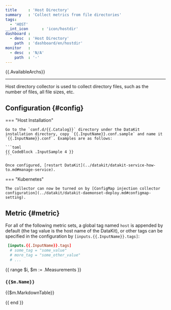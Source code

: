 ```yaml
---
title     : 'Host Directory'
summary   : 'Collect metrics from file directories'
tags:
  - 'HOST'
__int_icon      : 'icon/hostdir'
dashboard :
  - desc  : 'Host Directory'
    path  : 'dashboard/en/hostdir'
monitor   :
  - desc  : 'N/A'
    path  : '-'
---
```



{{.AvailableArchs}}

---

Host directory collector is used to collect directory files, such as the number of files, all file sizes, etc.

## Configuration {#config}

<!-- markdownlint-disable MD046 -->
=== "Host Installation"

    Go to the `conf.d/{{.Catalog}}` directory under the DataKit installation directory, copy `{{.InputName}}.conf.sample` and name it `{{.InputName}}.conf`. Examples are as follows:
    
    ```toml
    {{ CodeBlock .InputSample 4 }}
    ```
    
    Once configured, [restart DataKit](../datakit/datakit-service-how-to.md#manage-service).

=== "Kubernetes"

    The collector can now be turned on by [ConfigMap injection collector configuration](../datakit/datakit-daemonset-deploy.md#configmap-setting).
<!-- markdownlint-enable -->

## Metric {#metric}

For all of the following metric sets, a global tag named `host` is appended by default (the tag value is the host name of the DataKit), or other tags can be specified in the configuration by `[inputs.{{.InputName}}.tags]`:

``` toml
 [inputs.{{.InputName}}.tags]
  # some_tag = "some_value"
  # more_tag = "some_other_value"
  # ...
```

{{ range $i, $m := .Measurements }}

### `{{$m.Name}}`

{{$m.MarkdownTable}}

{{ end }}
